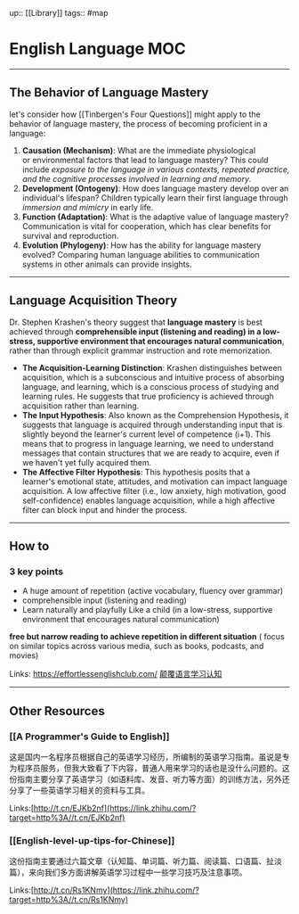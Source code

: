 up:: [[Library]]
tags:: #map 

# English Language MOC
---
## The Behavior of Language Mastery
let's consider how [[Tinbergen's Four Questions]] might apply to the behavior of language mastery, the process of becoming proficient in a language:

1. **Causation (Mechanism)**: What are the immediate physiological or environmental factors that lead to language mastery? This could include _exposure to the language in various contexts, repeated practice, and the cognitive processes involved in learning and memory_. 
2. **Development (Ontogeny)**: How does language mastery develop over an individual's lifespan? Children typically learn their first language through _immersion and mimicry_ in early life. 
3. **Function (Adaptation)**: What is the adaptive value of language mastery? Communication is vital for cooperation, which has clear benefits for survival and reproduction. 
4. **Evolution (Phylogeny)**: How has the ability for language mastery evolved? Comparing human language abilities to communication systems in other animals can provide insights. 

---

## Language Acquisition Theory
Dr. Stephen Krashen's theory suggest that **language mastery** is best achieved through **comprehensible input (listening and reading) in a low-stress, supportive environment that encourages natural communication**, rather than through explicit grammar instruction and rote memorization.

- **The Acquisition-Learning Distinction**: Krashen distinguishes between acquisition, which is a subconscious and intuitive process of absorbing language, and learning, which is a conscious process of studying and learning rules. He suggests that true proficiency is achieved through acquisition rather than learning.
- **The Input Hypothesis**: Also known as the Comprehension Hypothesis, it suggests that language is acquired through understanding input that is slightly beyond the learner's current level of competence (i+1). This means that to progress in language learning, we need to understand messages that contain structures that we are ready to acquire, even if we haven't yet fully acquired them.
 - **The Affective Filter Hypothesis**: This hypothesis posits that a learner's emotional state, attitudes, and motivation can impact language acquisition. A low affective filter (i.e., low anxiety, high motivation, good self-confidence) enables language acquisition, while a high affective filter can block input and hinder the process.

---

## How to
### 3 key points
- A huge amount of repetition (active vocabulary, fluency over grammar)
- comprehensible input (listening and reading)
- Learn naturally and playfully Like a child (in a low-stress, supportive environment that encourages natural communication)

**free but narrow reading to achieve repetition in different situation** ( focus on similar topics across various media, such as books, podcasts, and movies) 

Links:
https://effortlessenglishclub.com/
[颠覆语言学习认知](https://www.bilibili.com/video/BV1aD4y127GE/?spm_id_from=333.999.0.0&vd_source=a41908553c539d4c36fb31b1d732fc7a)

---

## Other Resources

### [[A Programmer's Guide to English]]

这是国内一名程序员根据自己的英语学习经历，所编制的英语学习指南。虽说是专为程序员服务，但我大致看了下内容，普通人用来学习的话也是没什么问题的。这份指南主要分享了英语学习（如语料库、发音、听力等方面）的训练方法，另外还分享了一些英语学习相关的资料与工具。

Links:[http://t.cn/EJKb2nf](https://link.zhihu.com/?target=http%3A//t.cn/EJKb2nf)

### [[English-level-up-tips-for-Chinese]]

这份指南主要通过六篇文章（认知篇、单词篇、听力篇、阅读篇、口语篇、扯淡篇），来向我们多方面讲解英语学习过程中一些学习技巧及注意事项。

Links:[http://t.cn/Rs1KNmy](https://link.zhihu.com/?target=http%3A//t.cn/Rs1KNmy)




